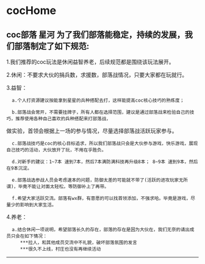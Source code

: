 # cocHome
coc部落 星河
为了我们部落能稳定，持续的发展，我们部落制定了如下规范:
----------------------------------------------------------------------------------------------------------
1.我们推荐的coc玩法是休闲益智养老，后续规范都是围绕该玩法展开。

2.休闲：不要求大伙的捐兵数，求援数，部落战情况，只要大家都在玩就行。

3.益智：

      a.个人打资源建议按能拿到星星的兵种搭配去打，这样能提高coc核心技巧的熟练度；
      
      b.部落战会常开，不需要挂牌子，所有人都在选择范围，建议是通过部落战来检验自己的技巧，推荐使用各种自己喜欢的兵种搭配来打部落战，
做实验，首领会根据上一场的参与情况，尽量选择部落战活跃玩家参与。
      
      c.部落战技巧是coc的核心目标追求，所以我们部落战只会是大伙参与游戏，快乐游戏，展现自己技巧的活动，大伙放开了玩，不用在乎胜负。
      
      d.对新手的建议：1~7本 速到7本，然后7本满防满科技再升级8本； 8~9本 速到9本，然后在9本沉淀。
      
      e.部落战选参战人员会考虑速本的问题，防御太差的可能就不带了(活跃的进攻玩家无所谓)，毕竟不能让对面太轻松，等防御补上了再带。    
      
      f.希望大家活跃交流。部落有wx群，有意愿的可以找首领添加，不强求哈。毕竟是游戏，尽量少的影响到大家生活。

4.养老：
      
      a.结合休闲一项说明，希望部落长久的存在，部落的存在是因为大伙在，我们无奈的请出成员只会在如下情况：
         ***拉人，和其他成员交流中不礼貌，破坏部落氛围的发言  
         ***很久不上线，村庄也没有再继续活动
----------------------------------------------------------------------------------------------------------
